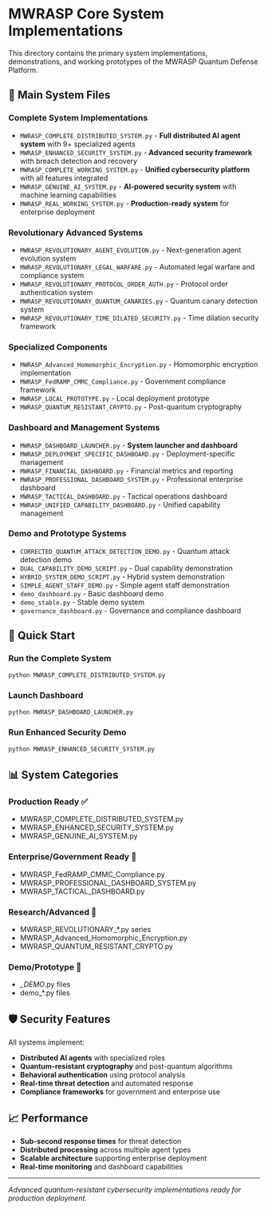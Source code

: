 # MWRASP Core System Implementations

This directory contains the primary system implementations, demonstrations, and working prototypes of the MWRASP Quantum Defense Platform.

## 🚀 Main System Files

### Complete System Implementations
- `MWRASP_COMPLETE_DISTRIBUTED_SYSTEM.py` - **Full distributed AI agent system** with 9+ specialized agents
- `MWRASP_ENHANCED_SECURITY_SYSTEM.py` - **Advanced security framework** with breach detection and recovery
- `MWRASP_COMPLETE_WORKING_SYSTEM.py` - **Unified cybersecurity platform** with all features integrated
- `MWRASP_GENUINE_AI_SYSTEM.py` - **AI-powered security system** with machine learning capabilities
- `MWRASP_REAL_WORKING_SYSTEM.py` - **Production-ready system** for enterprise deployment

### Revolutionary Advanced Systems
- `MWRASP_REVOLUTIONARY_AGENT_EVOLUTION.py` - Next-generation agent evolution system
- `MWRASP_REVOLUTIONARY_LEGAL_WARFARE.py` - Automated legal warfare and compliance system
- `MWRASP_REVOLUTIONARY_PROTOCOL_ORDER_AUTH.py` - Protocol order authentication system
- `MWRASP_REVOLUTIONARY_QUANTUM_CANARIES.py` - Quantum canary detection system
- `MWRASP_REVOLUTIONARY_TIME_DILATED_SECURITY.py` - Time dilation security framework

### Specialized Components
- `MWRASP_Advanced_Homomorphic_Encryption.py` - Homomorphic encryption implementation
- `MWRASP_FedRAMP_CMMC_Compliance.py` - Government compliance framework
- `MWRASP_LOCAL_PROTOTYPE.py` - Local deployment prototype
- `MWRASP_QUANTUM_RESISTANT_CRYPTO.py` - Post-quantum cryptography

### Dashboard and Management Systems
- `MWRASP_DASHBOARD_LAUNCHER.py` - **System launcher and dashboard**
- `MWRASP_DEPLOYMENT_SPECIFIC_DASHBOARD.py` - Deployment-specific management
- `MWRASP_FINANCIAL_DASHBOARD.py` - Financial metrics and reporting
- `MWRASP_PROFESSIONAL_DASHBOARD_SYSTEM.py` - Professional enterprise dashboard
- `MWRASP_TACTICAL_DASHBOARD.py` - Tactical operations dashboard
- `MWRASP_UNIFIED_CAPABILITY_DASHBOARD.py` - Unified capability management

### Demo and Prototype Systems
- `CORRECTED_QUANTUM_ATTACK_DETECTION_DEMO.py` - Quantum attack detection demo
- `DUAL_CAPABILITY_DEMO_SCRIPT.py` - Dual capability demonstration
- `HYBRID_SYSTEM_DEMO_SCRIPT.py` - Hybrid system demonstration
- `SIMPLE_AGENT_STAFF_DEMO.py` - Simple agent staff demonstration
- `demo_dashboard.py` - Basic dashboard demo
- `demo_stable.py` - Stable demo system
- `governance_dashboard.py` - Governance and compliance dashboard

## 🔧 Quick Start

### Run the Complete System
```bash
python MWRASP_COMPLETE_DISTRIBUTED_SYSTEM.py
```

### Launch Dashboard
```bash
python MWRASP_DASHBOARD_LAUNCHER.py
```

### Run Enhanced Security Demo
```bash
python MWRASP_ENHANCED_SECURITY_SYSTEM.py
```

## 📊 System Categories

### Production Ready ✅
- MWRASP_COMPLETE_DISTRIBUTED_SYSTEM.py
- MWRASP_ENHANCED_SECURITY_SYSTEM.py
- MWRASP_GENUINE_AI_SYSTEM.py

### Enterprise/Government Ready 🏢
- MWRASP_FedRAMP_CMMC_Compliance.py
- MWRASP_PROFESSIONAL_DASHBOARD_SYSTEM.py
- MWRASP_TACTICAL_DASHBOARD.py

### Research/Advanced 🔬
- MWRASP_REVOLUTIONARY_*.py series
- MWRASP_Advanced_Homomorphic_Encryption.py
- MWRASP_QUANTUM_RESISTANT_CRYPTO.py

### Demo/Prototype 🧪
- *_DEMO*.py files
- demo_*.py files

## 🛡️ Security Features

All systems implement:
- **Distributed AI agents** with specialized roles
- **Quantum-resistant cryptography** and post-quantum algorithms
- **Behavioral authentication** using protocol analysis
- **Real-time threat detection** and automated response
- **Compliance frameworks** for government and enterprise use

## 📈 Performance

- **Sub-second response times** for threat detection
- **Distributed processing** across multiple agent types
- **Scalable architecture** supporting enterprise deployment
- **Real-time monitoring** and dashboard capabilities

---
*Advanced quantum-resistant cybersecurity implementations ready for production deployment.*